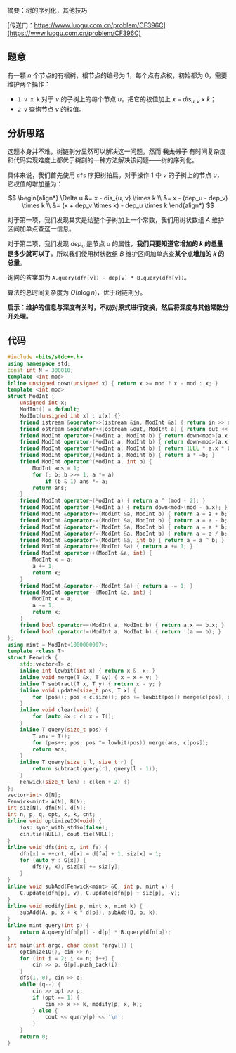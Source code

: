 摘要：树的序列化，其他技巧

[传送门：https://www.luogu.com.cn/problem/CF396C](https://www.luogu.com.cn/problem/CF396C)

## 题意

有一颗 $n$ 个节点的有根树，根节点的编号为 $1$，每个点有点权，初始都为 $0$，需要维护两个操作：

- `1 v x k` 对于 $v$ 的子树上的每个节点 $u$，把它的权值加上 $x - dis_{u, v} \times k$；
- `2 v` 查询节点 $v$ 的权值。

## 分析思路

这题本身并不难，树链剖分显然可以解决这一问题，然而 ~~我太懒了~~ 有时间复杂度和代码实现难度上都优于树剖的一种方法解决该问题——树的序列化。

具体来说，我们首先使用 `dfs` 序把树拍扁。对于操作 $1$ 中 $v$ 的子树上的节点 $u$，它权值的增加量为：

$$
\begin{align*}
\Delta u &= x - dis_{u, v} \times k \\
&= x - (dep_u - dep_v) \times k \\
&= (x + dep_v \times k) - dep_u \times k
\end{align*}
$$

对于第一项，我们发现其实是给整个子树加上一个常数，我们用树状数组 $A$ 维护区间加单点查这一信息。

对于第二项，我们发现 $dep_u$ 是节点 $u$ 的属性，**我们只要知道它增加的 $k$ 的总量是多少就可以了**，所以我们使用树状数组 $B$ 维护区间加单点查**某个点增加的 $k$ 的总量**。

询问的答案即为 `A.query(dfn[v]) - dep[v] * B.query(dfn[v])`。

算法的总时间复杂度为 $O\left(n \log n\right)$，优于树链剖分。

**启示：维护的信息与深度有关时，不妨对原式进行变换，然后将深度与其他常数分开处理。**

## 代码

```cpp
#include <bits/stdc++.h>
using namespace std;
const int N = 300010;
template <int mod>
inline unsigned down(unsigned x) { return x >= mod ? x - mod : x; }
template <int mod>
struct ModInt {
    unsigned int x;
    ModInt() = default;
    ModInt(unsigned int x) : x(x) {}
    friend istream &operator>>(istream &in, ModInt &a) { return in >> a.x; }
    friend ostream &operator<<(ostream &out, ModInt a) { return out << a.x; }
    friend ModInt operator+(ModInt a, ModInt b) { return down<mod>(a.x + b.x); }
    friend ModInt operator-(ModInt a, ModInt b) { return down<mod>(a.x - b.x + mod); }
    friend ModInt operator*(ModInt a, ModInt b) { return 1ULL * a.x * b.x % mod; }
    friend ModInt operator/(ModInt a, ModInt b) { return a * ~b; }
    friend ModInt operator^(ModInt a, int b) {
        ModInt ans = 1;
        for (; b; b >>= 1, a *= a)
            if (b & 1) ans *= a;
        return ans;
    }
    friend ModInt operator~(ModInt a) { return a ^ (mod - 2); }
    friend ModInt operator-(ModInt a) { return down<mod>(mod - a.x); }
    friend ModInt &operator+=(ModInt &a, ModInt b) { return a = a + b; }
    friend ModInt &operator-=(ModInt &a, ModInt b) { return a = a - b; }
    friend ModInt &operator*=(ModInt &a, ModInt b) { return a = a * b; }
    friend ModInt &operator/=(ModInt &a, ModInt b) { return a = a / b; }
    friend ModInt &operator^=(ModInt &a, int b) { return a = a ^ b; }
    friend ModInt &operator++(ModInt &a) { return a += 1; }
    friend ModInt operator++(ModInt &a, int) {
        ModInt x = a;
        a += 1;
        return x;
    }
    friend ModInt &operator--(ModInt &a) { return a -= 1; }
    friend ModInt operator--(ModInt &a, int) {
        ModInt x = a;
        a -= 1;
        return x;
    }
    friend bool operator==(ModInt a, ModInt b) { return a.x == b.x; }
    friend bool operator!=(ModInt a, ModInt b) { return !(a == b); }
};
using mint = ModInt<1000000007>;
template <class T>
struct Fenwick {
    std::vector<T> c;
    inline int lowbit(int x) { return x & -x; }
    inline void merge(T &x, T &y) { x = x + y; }
    inline T subtract(T x, T y) { return x - y; }
    inline void update(size_t pos, T x) {
        for (pos++; pos < c.size(); pos += lowbit(pos)) merge(c[pos], x);
    }
    inline void clear(void) {
        for (auto &x : c) x = T();
    }
    inline T query(size_t pos) {
        T ans = T();
        for (pos++; pos; pos ^= lowbit(pos)) merge(ans, c[pos]);
        return ans;
    }
    inline T query(size_t l, size_t r) {
        return subtract(query(r), query(l - 1));
    }
    Fenwick(size_t len) : c(len + 2) {}
};
vector<int> G[N];
Fenwick<mint> A(N), B(N);
int siz[N], dfn[N], d[N];
int n, p, q, opt, x, k, cnt;
inline void optimizeIO(void) {
    ios::sync_with_stdio(false);
    cin.tie(NULL), cout.tie(NULL);
}
inline void dfs(int x, int fa) {
    dfn[x] = ++cnt, d[x] = d[fa] + 1, siz[x] = 1;
    for (auto y : G[x]) {
        dfs(y, x), siz[x] += siz[y];
    }
}
inline void subAdd(Fenwick<mint> &C, int p, mint v) {
    C.update(dfn[p], v), C.update(dfn[p] + siz[p], -v);
}
inline void modify(int p, mint x, mint k) {
    subAdd(A, p, x + k * d[p]), subAdd(B, p, k);
}
inline mint query(int p) {
    return A.query(dfn[p]) - d[p] * B.query(dfn[p]);
}
int main(int argc, char const *argv[]) {
    optimizeIO(), cin >> n;
    for (int i = 2; i <= n; i++) {
        cin >> p, G[p].push_back(i);
    }
    dfs(1, 0), cin >> q;
    while (q--) {
        cin >> opt >> p;
        if (opt == 1) {
            cin >> x >> k, modify(p, x, k);
        } else {
            cout << query(p) << '\n';
        }
    }
    return 0;
}
```
